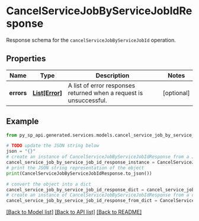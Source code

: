 # CancelServiceJobByServiceJobIdResponse

Response schema for the `cancelServiceJobByServiceJobId` operation.

## Properties

Name | Type | Description | Notes
------------ | ------------- | ------------- | -------------
**errors** | [**List[Error]**](Error.md) | A list of error responses returned when a request is unsuccessful. | [optional] 

## Example

```python
from py_sp_api.generated.services.models.cancel_service_job_by_service_job_id_response import CancelServiceJobByServiceJobIdResponse

# TODO update the JSON string below
json = "{}"
# create an instance of CancelServiceJobByServiceJobIdResponse from a JSON string
cancel_service_job_by_service_job_id_response_instance = CancelServiceJobByServiceJobIdResponse.from_json(json)
# print the JSON string representation of the object
print(CancelServiceJobByServiceJobIdResponse.to_json())

# convert the object into a dict
cancel_service_job_by_service_job_id_response_dict = cancel_service_job_by_service_job_id_response_instance.to_dict()
# create an instance of CancelServiceJobByServiceJobIdResponse from a dict
cancel_service_job_by_service_job_id_response_from_dict = CancelServiceJobByServiceJobIdResponse.from_dict(cancel_service_job_by_service_job_id_response_dict)
```
[[Back to Model list]](../README.md#documentation-for-models) [[Back to API list]](../README.md#documentation-for-api-endpoints) [[Back to README]](../README.md)


